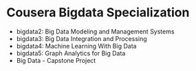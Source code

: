 # Cousera Bigdata Specialization

- bigdata2: Big Data Modeling and Management Systems
- bigdata3: Big Data Integration and Processing
- bigdata4: Machine Learning With Big Data
- bigdata5: Graph Analytics for Big Data
- Big Data - Capstone Project
